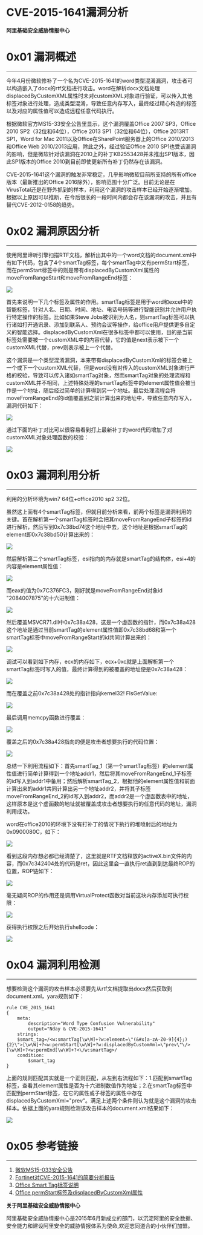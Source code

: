 # CVE-2015-1641漏洞分析

**阿里基础安全威胁情报中心**

0x01 漏洞概述
=========

* * *

今年4月份微软修补了一个名为CVE-2015-1641的word类型混淆漏洞，攻击者可以构造嵌入了docx的rtf文档进行攻击。word在解析docx文档处理displacedByCustomXML属性时未对customXML对象进行验证，可以传入其他标签对象进行处理，造成类型混淆，导致任意内存写入，最终经过精心构造的标签以及对应的属性值可以造成远程任意代码执行。

根据微软官方MS15-33安全公告里显示，这个漏洞覆盖Office 2007 SP3，Office 2010 SP2（32位和64位），Office 2013 SP1（32位和64位），Office 2013RT SP1，Word for Mac 2011以及Office在SharePoint服务器上的Office 2010/2013和Office Web 2010/2013应用，除此之外，经过验证Office 2010 SP1也受该漏洞的影响，但是微软针对该漏洞在2010上的补丁KB2553428并未推出SP1版本，因此SP1版本的Office 2010到目前即使更新所有补丁仍然存在该漏洞。

CVE-2015-1641这个漏洞的触发非常稳定，几乎影响微软目前所支持的所有office版本（最新推出的Office 2016除外），影响范围十分广泛。目前无论是在VirusTotal还是在野外抓到的样本，利用这个漏洞的攻击样本已经开始逐渐增加。根据以上原因可以推断，在今后很长的一段时间内都会存在该漏洞的攻击，并且有替代CVE-2012-0158的趋势。

0x02 漏洞原因分析
===========

* * *

使用阿里谛听引擎扫描RTF文档，解析出其中的一个word文档的document.xml中有如下代码，包含了4个smartTag标签，每个smartTag中又有permStart标签，而在permStart标签中的则是带有displacedByCustomXml属性的moveFromRangeStart和moveFromRangeEnd标签：

![](http://drops.javaweb.org/uploads/images/1a85ebbcbdb7023ea9490a5fcb70dc52cd4f50d4.jpg)

首先来说明一下几个标签及属性的作用。smartTag标签是用于word和excel中的智能标签，针对人名、日期、时间、地址、电话号码等进行智能识别并允许用户执行特定操作的标签。比如如果Steve Jobs被识别为人名，则smartTag标签可以执行诸如打开通讯录、添加到联系人、预约会议等操作，给office用户提供更多自定义的智能选择。displacedByCustomXml在很多标签中都可以使用，目的是当前标签处需要被一个customXML中的内容代替，它的值是next表示被下一个customXML代替，prev则表示被上一个代替。

这个漏洞是一个类型混淆漏洞，本来带有displacedByCustomXml的标签会被上一个或下一个customXML代替，但是word没有对传入的customXML对象进行严格的校验，导致可以传入诸如smartTag对象，然而smartTag对象的处理流程和customXML并不相同，上述特殊处理的smartTag标签中的element属性值会被当作是一个地址，随后经过简单的计算得到另一个地址。最后处理流程会将moveFromRangeEnd的id值覆盖到之前计算出来的地址中，导致任意内存写入，漏洞代码如下：

![](http://drops.javaweb.org/uploads/images/4d32295e2dfbd2798eea057027464b39a9b22fda.jpg)

通过下面的补丁对比可以很容易看到打上最新补丁的word代码增加了对customXML对象处理函数的校验：

![](http://drops.javaweb.org/uploads/images/3dcbbb0e49426700a1a0c48f9813e75650e4364b.jpg)

0x03 漏洞利用分析
===========

* * *

利用的分析环境为win7 64位+office2010 sp2 32位。

虽然这上面有4个smartTag标签，但就目前分析来看，前两个标签是漏洞利用的关键。首在解析第一个smartTag标签时会把其moveFromRangeEnd子标签的id进行解析，然后写到0x7c38bd74这个地址中去，这个地址是根据smartTag的element即0x7c38bd50计算出来的：

![](http://drops.javaweb.org/uploads/images/472d581ce713601ba87bbe8022597f0c0e19eb3f.jpg)

然后解析第二个smartTag标签，esi指向的内存就是smartTag的结构体，esi+4的内容是element属性值：

![](http://drops.javaweb.org/uploads/images/5bd7721ed5b4a82173ba1dfa0dc4655035ee3218.jpg)

而eax的值为0x7C376FC3，刚好就是moveFromRangeEnd对象id "2084007875"的十六进制值：

![](http://drops.javaweb.org/uploads/images/97f75206403b1a4474c43c2de08c6e8c66a34af4.jpg)

然后覆盖MSVCR71.dll中0x7c38a428，这是一个虚函数的指针，而0x7c38a428这个地址是通过当前smartTag的element属性值即0x7c38bd68和第一个smartTag标签中moveFromRangeStart的id共同计算出来的：

![](http://drops.javaweb.org/uploads/images/e3f91cc27a312b7415e8a9e083d3fea0266d8483.jpg)

调试可以看到如下内存，ecx的内存如下，ecx+0xc就是上面解析第一个smartTag标签时写入的值，最终计算得到的被覆盖的地址便是0x7c38a428：

![](http://drops.javaweb.org/uploads/images/587b697f083be3c888fb7a635536f26bf495495c.jpg)

而在覆盖之前0x7c38a428处的指针指向kernel32! FlsGetValue:

![](http://drops.javaweb.org/uploads/images/9c507543a167fca711c89944fed26e52ca05c945.jpg)

最后调用memcpy函数进行覆盖：

![](http://drops.javaweb.org/uploads/images/8e2bb4e1b0926db5c69021ec10a84b04d0622ea5.jpg)

覆盖之后的0x7c38a428指向的便是攻击者想要执行的代码位置：

![](http://drops.javaweb.org/uploads/images/187cb6e4ffc7a9f5663ba0346a279a9634a9799b.jpg)

总结一下利用流程如下：首先smartTag_1（第一个smartTag标签）的element属性值进行简单计算得到一个地址addr1，然后将其moveFromRangeEnd_1子标签的id写入到addr1中备用；然后解析smartTag_2，根据他的element属性值和前面计算出来的addr1共同计算出另一个地址addr2，并将其子标签moveFromRangeEnd_2的id写入到addr2，而addr2是一个虚函数表中的地址，这样原本是这个虚函数的地址就被覆盖成攻击者想要执行的任意代码的地址，漏洞利用成功。

word在office2010的环境下没有打补丁的情况下执行的堆喷射后的地址为0x0900080C，如下：

![](http://drops.javaweb.org/uploads/images/74cc78a51782ab2cbdcf1abf660db3e1e9febd17.jpg)

看到这段内存想必都已经清楚了，这里就是RTF文档释放的activeX.bin文件的内容，而0x7c342404处的代码是ret，因此这里会一直执行ret直到到达最终ROP的位置，ROP链如下：

![](http://drops.javaweb.org/uploads/images/f2ea2072ee884cbb1ef8f51827bd8a16aeb4994e.jpg)

毫无疑问ROP的作用还是调用VirtualProtect函数对当前这块内存添加可执行权限：

![](http://drops.javaweb.org/uploads/images/b67ed36d790fb39b863688fcf4c86cde0d6c089d.jpg)

获得执行权限之后开始执行shellcode：

![](http://drops.javaweb.org/uploads/images/7277578cc94b3c835d1de98400a15df6dd494590.jpg)

0x04 漏洞利用检测
===========

* * *

想要检测这个漏洞的攻击样本必须要先从rtf文档提取出docx然后获取到document.xml，yara规则如下：

```
rule CVE_2015_1641
{
    meta:
        description="Word Type Confusion Vulnerability"
        output="Nday & CVE-2015-1641"
    strings:
    $smart_tag=/<w:smartTag[\w\W]+?w:element=\"(&#x[a-zA-Z0-9]{4};){2}\">[\w\W]+?<w:permStart[\w\W]+?w:displacedByCustomXml=\"prev\"\/>[\w\W]+?<w:permEnd[\w\W]+?<\/w:smartTag>/
    condition:
        $smart_tag
}

```

上面的规则匹配其实就是一个正则匹配，从左到右流程如下：1.匹配到smartTag标签，查看其element属性是否为十六进制数值作为地址；2.在smartTag标签中匹配到permStart标签，在它的属性或子标签的属性中存在displacedByCustomXml="prev"。满足上述两个条件则认为就是这个漏洞的攻击样本。依据上面的yara规则检测该攻击样本的document.xml结果如下：

![](http://drops.javaweb.org/uploads/images/33618bf82eaad0b4f3fd68a6ebd1228940bf9567.jpg)

0x05 参考链接
=========

* * *

1.  [微软MS15-033安全公告](https://technet.microsoft.com/zh-cn/library/security/ms15-033.aspx)
2.  [Fortinet对CVE-2015-1641的简要分析报告](http://blog.fortinet.com/post/the-curious-case-of-the-document-exploiting-an-unknown-vulnerability-part-1)
3.  [Office Smart Tag标签说明](https://msdn.microsoft.com/en-us/library/vstudio/ms178786(v=vs.100).aspx)
4.  [Office permStart标签及displacedByCustomXml属性](https://msdn.microsoft.com/en-us/library/documentformat.openxml.wordprocessing.permstart(v=office.14).aspx)

**关于阿里基础安全威胁情报中心**

阿里基础安全威胁情报中心是2015年6月新成立的部门，以沉淀阿里的安全数据、安全能力和建设阿里安全的威胁情报体系为使命,欢迎志同道合的小伙伴们加盟。